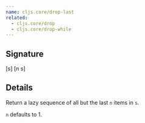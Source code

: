 ```yaml
---
name: cljs.core/drop-last
related:
  - cljs.core/drop
  - cljs.core/drop-while
---
```


## Signature
[s]
[n s]


## Details

Return a lazy sequence of all but the last `n` items in `s`.

`n` defaults to 1.

